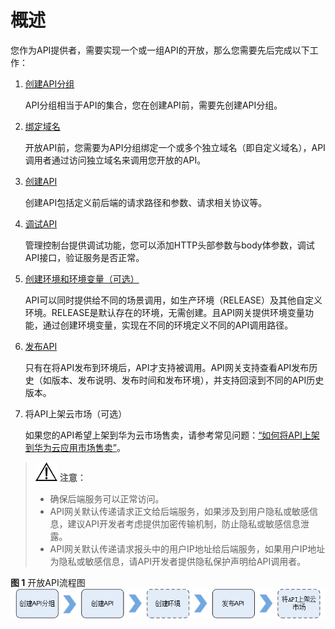 # 概述<a name="apig-zh-ug-180307002"></a>

您作为API提供者，需要实现一个或一组API的开放，那么您需要先后完成以下工作：

1.  [创建API分组](创建API分组.md)

    API分组相当于API的集合，您在创建API前，需要先创建API分组。

2.  [绑定域名](绑定域名.md)

    开放API前，您需要为API分组绑定一个或多个独立域名（即自定义域名），API调用者通过访问独立域名来调用您开放的API。

3.  [创建API](创建API.md)

    创建API包括定义前后端的请求路径和参数、请求相关协议等。

4.  [调试API](调试API.md)

    管理控制台提供调试功能，您可以添加HTTP头部参数与body体参数，调试API接口，验证服务是否正常。

5.  [创建环境和环境变量（可选）](创建环境和环境变量（可选）.md)

    API可以同时提供给不同的场景调用，如生产环境（RELEASE）及其他自定义环境。RELEASE是默认存在的环境，无需创建。且API网关提供环境变量功能，通过创建环境变量，实现在不同的环境定义不同的API调用路径。

6.  [发布API](发布API.md)

    只有在将API发布到环境后，API才支持被调用。API网关支持查看API发布历史（如版本、发布说明、发布时间和发布环境），并支持回滚到不同的API历史版本。

7.  将API上架云市场（可选）

    如果您的API希望上架到华为云市场售卖，请参考常见问题：[“如何将API上架到华为云应用市场售卖”](https://support.huaweicloud.com/apig_faq/HowToSaleAPIs.html)。


>![](public_sys-resources/icon-notice.gif) **注意：**   
>-   确保后端服务可以正常访问。  
>-   API网关默认传递请求正文给后端服务，如果涉及到用户隐私或敏感信息，建议API开发者考虑提供加密传输机制，防止隐私或敏感信息泄露。  
>-   API网关默认传递请求报头中的用户IP地址给后端服务，如果用户IP地址为隐私或敏感信息，请API开发者提供隐私保护声明给API调用者。  

**图 1**  开放API流程图<a name="fig135521627174014"></a>  
![](figures/开放API流程图.png "开放API流程图")


